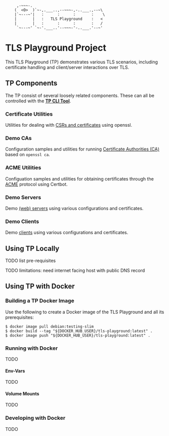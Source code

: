 ```

     ,-~~~-.
    (  <O>  )`~-,.___..,--~~~-,-..___.,--~\
    |`~---~'|   :      :      :       :    \
    |       |   :   TLS Playground    :   <
    |       |   :      :      :       :   /
     `~---~' `~-'.___..'--~~~-'-..___.'--~'

```



# TLS Playground Project

This TLS Playground (TP) demonstrates various TLS scenarios, including certificate handling and client/server interactions over TLS.



## TP Components

The TP consist of several loosely related components.
These can all be controlled with the **[TP CLI Tool](bin/README.md)**.

### Certificate Utilities

Utilities for dealing with [CSRs and certificates](cert/README.md) using openssl.

### Demo CAs

Configuration samples and utilities for running [Certificate Authorities (CA)](ca/README.md) based on `openssl ca`.

### ACME Utilities

Configuation samples and utilities for obtaining certificates through the [ACME](acme/README.md) protocol using Certbot.

### Demo Servers

Demo [(web) servers](server/README.md) using various configurations and certificates.

### Demo Clients

Demo [clients](client/README.md) using various configurations and certificates.



## Using TP Locally

TODO list pre-requisites

TODO limitations: need internet facing host with public DNS record


## Using TP with Docker

### Building a TP Docker Image

Use the following to create a Docker image of the TLS Playground and all its prerequisites:

```
$ docker image pull debian:testing-slim
$ docker build --tag "${DOCKER_HUB_USER}/tls-playground:latest" .
$ docker image push "${DOCKER_HUB_USER}/tls-playground:latest" .
```

### Running with Docker

TODO

#### Env-Vars

TODO

#### Volume Mounts

TODO

### Developing with Docker

TODO
